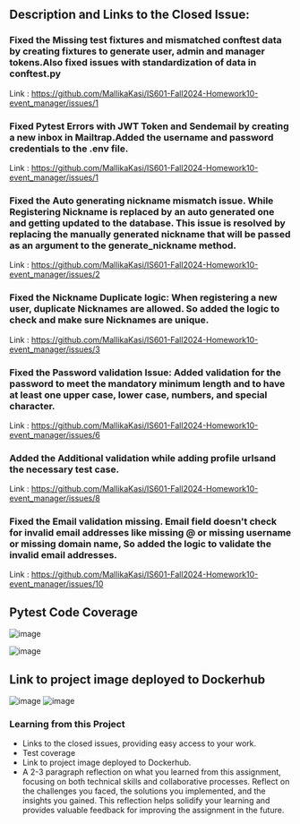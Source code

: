 
## Description and Links to the Closed Issue:

### Fixed the Missing test fixtures and mismatched conftest data by creating fixtures to generate user, admin and manager tokens.Also fixed issues with standardization of data in conftest.py

Link : https://github.com/MallikaKasi/IS601-Fall2024-Homework10-event_manager/issues/1

### Fixed Pytest Errors with JWT Token and Sendemail by creating a new inbox in Mailtrap.Added the username and password credentials to the .env file.

Link : https://github.com/MallikaKasi/IS601-Fall2024-Homework10-event_manager/issues/1

### Fixed the Auto generating nickname mismatch issue. While Registering Nickname is replaced by an auto generated one and getting updated to the database. This issue is resolved by replacing the manually generated nickname that will be passed as an argument to the generate_nickname method.

Link : https://github.com/MallikaKasi/IS601-Fall2024-Homework10-event_manager/issues/2

### Fixed the Nickname Duplicate logic: When registering a new user, duplicate Nicknames are allowed. So added the logic to check and make sure Nicknames are unique.

Link : https://github.com/MallikaKasi/IS601-Fall2024-Homework10-event_manager/issues/3

### Fixed the Password validation Issue: Added validation for the password to meet the mandatory minimum length and to have at least one upper case, lower case, numbers, and special character.

Link : https://github.com/MallikaKasi/IS601-Fall2024-Homework10-event_manager/issues/6

### Added the Additional validation while adding profile urlsand the necessary test case.

Link : https://github.com/MallikaKasi/IS601-Fall2024-Homework10-event_manager/issues/8

### Fixed the Email validation missing. Email field doesn't check for invalid email addresses like missing @ or missing username or missing domain name, So added the logic to validate the invalid email addresses. 

Link : https://github.com/MallikaKasi/IS601-Fall2024-Homework10-event_manager/issues/10

## Pytest Code Coverage
![image](https://github.com/user-attachments/assets/25a6fb40-ccaa-442b-af1f-0729de329e1e)

![image](https://github.com/user-attachments/assets/7721d502-cf49-4d73-bd88-94eca4c02a78)


## Link to project image deployed to Dockerhub

![image](https://github.com/user-attachments/assets/aef25a17-f0c3-49a4-9921-1890deb6a965)
![image](https://github.com/user-attachments/assets/5731c9e6-effb-4bcd-8f02-49657e5a2898)

### Learning from this Project

  - Links to the closed issues, providing easy access to your work.
  - Test coverage 
  - Link to project image deployed to Dockerhub.
  - A 2-3 paragraph reflection on what you learned from this assignment, focusing on both technical skills and collaborative processes. Reflect on the challenges you faced, the solutions you implemented, and the insights you gained. This reflection helps solidify your learning and provides valuable feedback for improving the assignment in the future.



